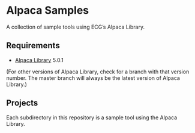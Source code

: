 # Alpaca Samples

A collection of sample tools using ECG’s Alpaca Library.

## Requirements

* [Alpaca Library](http://www.e-c-group.com/products/alpaca-library/) 5.0.1

(For other versions of Alpaca Library, check for a branch with that version number. The master branch will always be the latest version of Alpaca Library.)

## Projects

Each subdirectory in this repository is a sample tool using the Alpaca Library.
